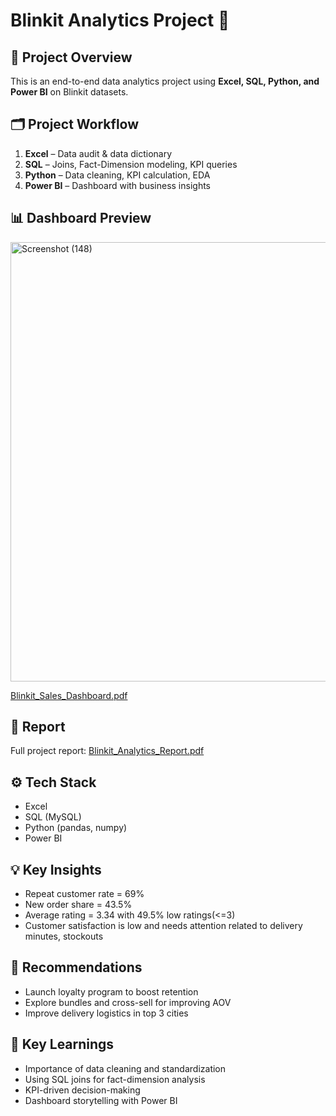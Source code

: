 # Blinkit Analytics Project 🚀

## 📌 Project Overview
This is an end-to-end data analytics project using **Excel, SQL, Python, and Power BI** on Blinkit datasets.

## 🗂️ Project Workflow
1. **Excel** – Data audit & data dictionary  
2. **SQL** – Joins, Fact-Dimension modeling, KPI queries  
3. **Python** – Data cleaning, KPI calculation, EDA  
4. **Power BI** – Dashboard with business insights  

## 📊 Dashboard Preview

<img width="1007" height="703" alt="Screenshot (148)" src="https://github.com/user-attachments/assets/4322f762-306b-4c84-8975-343ecfeadaae" />

[Blinkit_Sales_Dashboard.pdf](Blinkit_Sales_Dashboard.pdf)

## 📝 Report
Full project report: [Blinkit_Analytics_Report.pdf](Blinkit_Analytics_Report.pdf)

## ⚙️ Tech Stack
- Excel
- SQL (MySQL)
- Python (pandas, numpy)
- Power BI

## 💡 Key Insights
- Repeat customer rate = 69%  
- New order share = 43.5%
- Average rating = 3.34 with 49.5% low ratings(<=3)  
- Customer satisfaction is low and needs attention related to delivery minutes, stockouts

## 🚀 Recommendations
- Launch loyalty program to boost retention
- Explore bundles and cross-sell for improving AOV  
- Improve delivery logistics in top 3 cities

## 🔑 Key Learnings
- Importance of data cleaning and standardization
- Using SQL joins for fact-dimension analysis
- KPI-driven decision-making
- Dashboard storytelling with Power BI

